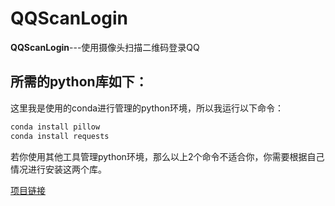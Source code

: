 # QQScanLogin
**QQScanLogin**---使用摄像头扫描二维码登录QQ

## 所需的python库如下：

这里我是使用的conda进行管理的python环境，所以我运行以下命令：

```bash
conda install pillow
conda install requests
```

若你使用其他工具管理python环境，那么以上2个命令不适合你，你需要根据自己情况进行安装这两个库。


[项目链接](https://github.com/MuZiCul/QQScanLogin/)